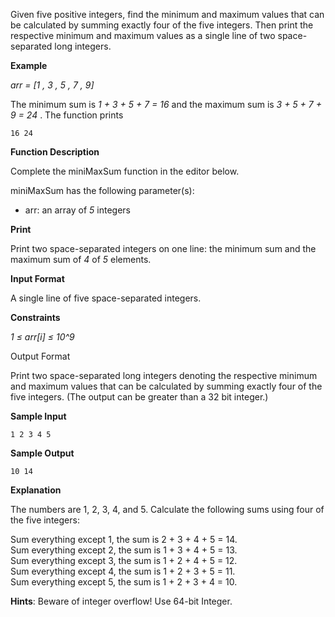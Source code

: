 Given five positive integers, find the minimum and maximum values that can be calculated by summing exactly four of the five integers. Then print the respective minimum and maximum values as a single line of two space-separated long integers.

**Example**

*arr = [1 , 3 , 5 , 7 , 9]*

The minimum sum is *1 + 3 + 5 + 7 = 16* and the maximum sum is *3 + 5 + 7 + 9 = 24* . The function prints 

```
16 24
```
**Function Description**

Complete the miniMaxSum function in the editor below.

miniMaxSum has the following parameter(s):

* arr: an array of *5* integers

**Print**

Print two space-separated integers on one line: the minimum sum and the maximum sum of *4* of *5* elements.

**Input Format**

A single line of five space-separated integers.

**Constraints**

*1 ≤ arr[i] ≤ 10^9* 

Output Format

Print two space-separated long integers denoting the respective minimum and maximum values that can be calculated by summing exactly four of the five integers. (The output can be greater than a 32 bit integer.)

**Sample Input**

```
1 2 3 4 5 
```

**Sample Output**
```
10 14
```

**Explanation**

The numbers are 1, 2, 3, 4, and 5. Calculate the following sums using four of the five integers:

Sum everything except 1, the sum is 2 + 3 + 4 + 5 = 14.<br>
Sum everything except 2, the sum is 1 + 3 + 4 + 5 = 13.<br>
Sum everything except 3, the sum is 1 + 2 + 4 + 5 = 12.<br>
Sum everything except 4, the sum is 1 + 2 + 3 + 5 = 11.<br>
Sum everything except 5, the sum is 1 + 2 + 3 + 4 = 10.<br>

**Hints**: Beware of integer overflow! Use 64-bit Integer.
